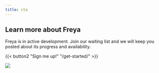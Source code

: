 ```yaml
---
title: cta
---
```

## Learn more about Freya

Freya is in active development. Join our waiting list and we will keep you posted about its progress and availability.

{{< button2 "Sign me up!" "/get-started/" >}}

![](/uploads/illustrations/cuate/server.svg)
